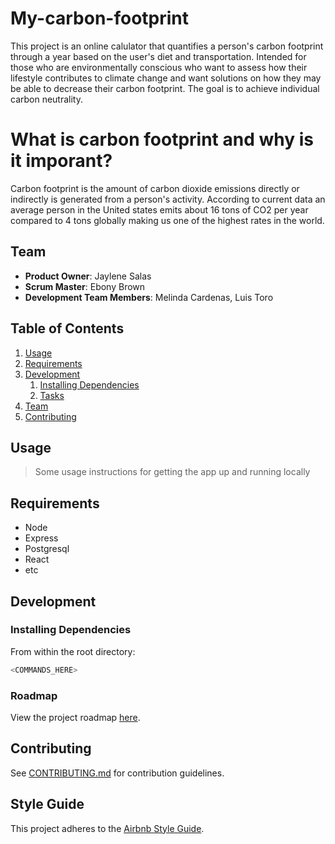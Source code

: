 # My-carbon-footprint

This project is an online calulator that quantifies a person's carbon footprint through a year based on the user's diet and transportation. Intended for those who are environmentally conscious who want to assess how their lifestyle contributes to climate change and want solutions on how they may be able to decrease their carbon footprint. The goal is to achieve individual carbon neutrality. 

# What is carbon footprint and why is it imporant?

Carbon footprint is the amount of carbon dioxide emissions directly or indirectly is generated from a person's activity. According to current data an average person in the United states emits about 16 tons of CO2 per year compared to 4 tons globally making us one of the highest rates in the world. 

<script src="https://climateclock.world/widget-v2.js" async></script>
<climate-clock />

## Team

  - __Product Owner__: Jaylene Salas
  - __Scrum Master__: Ebony Brown
  - __Development Team Members__: Melinda Cardenas, Luis Toro

## Table of Contents

1. [Usage](#Usage)
1. [Requirements](#requirements)
1. [Development](#development)
    1. [Installing Dependencies](#installing-dependencies)
    1. [Tasks](#tasks)
1. [Team](#team)
1. [Contributing](#contributing)

## Usage

> Some usage instructions for getting the app up and running locally

## Requirements

- Node 
- Express
- Postgresql 
- React
- etc

## Development

### Installing Dependencies

From within the root directory:

```sh
<COMMANDS_HERE>
```

### Roadmap

View the project roadmap [here](https://github.com/my-carbon-tracker/my-carbon-footprint-server/projects/1).


## Contributing

See [CONTRIBUTING.md](CONTRIBUTING.md) for contribution guidelines.


## Style Guide

This project adheres to the [Airbnb Style Guide](https://github.com/airbnb/javascript).

